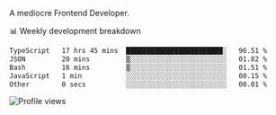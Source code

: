 A mediocre Frontend Developer.

📊 Weekly development breakdown
<!--START_SECTION:waka-->

```txt
TypeScript   17 hrs 45 mins  ████████████████████████░   96.51 %
JSON         20 mins         ▒░░░░░░░░░░░░░░░░░░░░░░░░   01.82 %
Bash         16 mins         ▒░░░░░░░░░░░░░░░░░░░░░░░░   01.51 %
JavaScript   1 min           ░░░░░░░░░░░░░░░░░░░░░░░░░   00.15 %
Other        0 secs          ░░░░░░░░░░░░░░░░░░░░░░░░░   00.01 %
```

<!--END_SECTION:waka-->

<img src="https://gpvc.arturio.dev/iqbalfasri" alt="Profile views"/>
